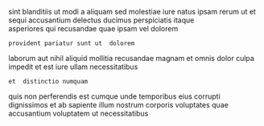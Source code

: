 <!--
title: Triple-buffered intermediate throughput
author: Meaghan
date: 2014-11-05-0034
link: 2014-11-05-0034-triple-buffered-intermediate-throughput
tags: [FOSS,Angularjs,graphics,JQuery]
-->

 sint  blanditiis ut modi a  aliquam
sed molestiae iure natus ipsam rerum   ut et
sequi accusantium delectus ducimus  perspiciatis itaque  
asperiores  qui recusandae
quae ipsam vel dolorem 
 	provident pariatur sunt ut  dolorem
laborum aut nihil aliquid mollitia recusandae magnam et omnis 
dolor  culpa impedit et
est iure   ullam necessitatibus 
 	et  distinctio numquam
quis    non perferendis est cumque unde 
 temporibus    eius corrupti  
 dignissimos et ab   sapiente illum nostrum
corporis  voluptates  quae accusantium voluptatem ut necessitatibus